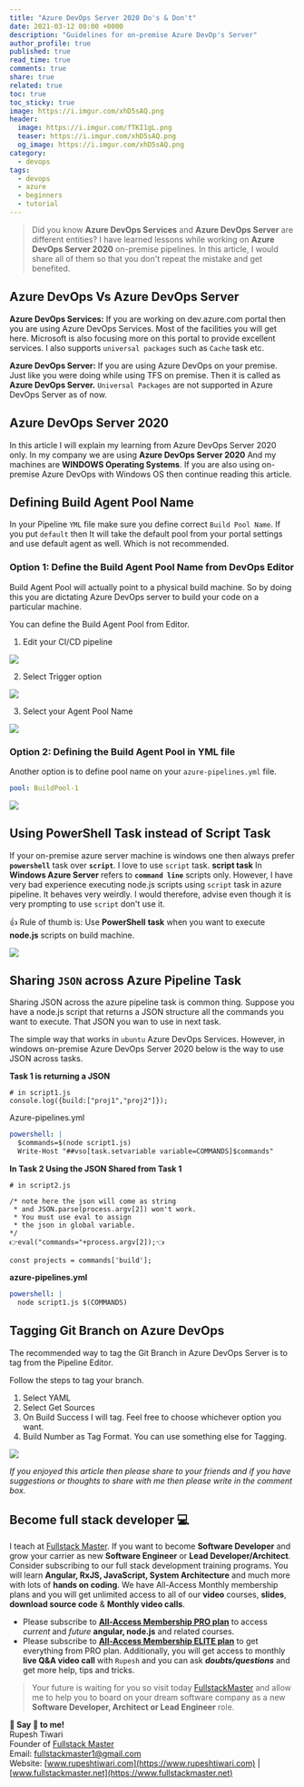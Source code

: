 ```yaml
---
title: "Azure DevOps Server 2020 Do's & Don't"
date: 2021-03-12 00:00 +0000
description: "Guidelines for on-premise Azure DevOp's Server"
author_profile: true
published: true
read_time: true
comments: true
share: true
related: true
toc: true
toc_sticky: true
image: https://i.imgur.com/xhD5sAQ.png
header:
  image: https://i.imgur.com/fTKI1gL.png
  teaser: https://i.imgur.com/xhD5sAQ.png
  og_image: https://i.imgur.com/xhD5sAQ.png
category:
  - devops
tags:
  - devops
  - azure
  - beginners
  - tutorial
---
```


> Did you know **Azure DevOps Services** and **Azure DevOps Server** are different entities? I have learned lessons while working on **Azure DevOps Server 2020** on-premise pipelines. In this article, I would share all of them so that you don't repeat the mistake and get benefited.

## Azure DevOps Vs Azure DevOps Server

**Azure DevOps Services:**
If you are working on dev.azure.com portal then you are using Azure DevOps Services. Most of the facilities you will get here. Microsoft is also focusing more on this portal to provide excellent services. I also supports `universal packages` such as `Cache` task etc.

**Azure DevOps Server:**
If you are using Azure DevOps on your premise. Just like you were doing while using TFS on premise. Then it is called as **Azure DevOps Server.** `Universal Packages` are not supported in Azure DevOps Server as of now.

## Azure DevOps Server 2020

In this article I will explain my learning from Azure DevOps Server 2020 only. In my company we are using **Azure DevOps Server 2020**
And my machines are **WINDOWS Operating Systems**. If you are also using on-premise Azure DevOps with Windows OS then continue reading this article.

## Defining Build Agent Pool Name

In your Pipeline `YML` file make sure you define correct `Build Pool Name`. If you put `default` then It will take the default pool from your portal settings and use default agent as well. Which is not recommended.

### Option 1: Define the Build Agent Pool Name from DevOps Editor

Build Agent Pool will actually point to a physical build machine. So by doing this you are dictating Azure DevOps server to build your code on a particular machine.

You can define the Build Agent Pool from Editor.

1. Edit your CI/CD pipeline

![](https://i.imgur.com/eAF7jnv.png)

2. Select Trigger option

![](https://i.imgur.com/7Cd5FQR.png)

3. Select your Agent Pool Name

![](https://i.imgur.com/Af0lT0T.png)

### Option 2: Defining the Build Agent Pool in YML file

Another option is to define pool name on your `azure-pipelines.yml` file.

```yml
pool: BuildPool-1
```

![](https://i.imgur.com/ZNKh8Im.png)

## Using PowerShell Task instead of Script Task

If your on-premise azure server machine is windows one then always prefer **`powershell`** task over **`script`**. I love to use `script` task. **script task** In **Windows Azure Server** refers to **`command line`** scripts only. However, I have very bad experience executing node.js scripts using `script` task in azure pipeline. It behaves very weirdly. I would therefore, advise even though it is very prompting to use `script` don't use it.

👍 Rule of thumb is: Use **PowerShell** **task** when you want to execute **node.js** scripts on build machine.

![](https://i.imgur.com/BGqlTRc.png)

## Sharing `JSON` across Azure Pipeline Task

Sharing JSON across the azure pipeline task is common thing. Suppose you have a node.js script that returns a JSON structure all the commands you want to execute. That JSON you wan to use in next task.

The simple way that works in `ubuntu` Azure DevOps Services. However, in windows on-premise Azure DevOps Server 2020 below is the way to use JSON across tasks.

**Task 1 is returning a JSON**

```javascript=
# in script1.js
console.log({build:["proj1","proj2"]});
```

Azure-pipelines.yml

```yaml
powershell: |
  $commands=$(node script1.js)
  Write-Host "##vso[task.setvariable variable=COMMANDS]$commands"
```

**In Task 2 Using the JSON Shared from Task 1**

```javascript=
# in script2.js

/* note here the json will come as string
 * and JSON.parse(process.argv[2]) won't work.
 * You must use eval to assign
 * the json in global variable.
*/
👉eval("commands="+process.argv[2]);👈

const projects = commands['build'];

```

**azure-pipelines.yml**

```yaml
powershell: |
  node script1.js $(COMMANDS)
```

## Tagging Git Branch on Azure DevOps

The recommended way to tag the Git Branch in Azure DevOps Server is to tag from the Pipeline Editor.

Follow the steps to tag your branch.

1. Select YAML
2. Select Get Sources
3. On Build Success I will tag. Feel free to choose whichever option you want.
4. Build Number as Tag Format. You can use something else for Tagging.

![](https://i.imgur.com/2iEVkYn.png)

_If you enjoyed this article then please share to your friends and if you have suggestions or thoughts to share with me then please write in the comment box._

## Become full stack developer 💻

I teach at [Fullstack Master](https://www.fullstackmaster.net). If you want to become **Software Developer** and grow your carrier as new **Software Engineer** or **Lead Developer/Architect**. Consider subscribing to our full stack development training programs. You will learn **Angular, RxJS, JavaScript, System Architecture** and much more with lots of **hands on coding**. We have All-Access Monthly membership plans and you will get unlimited access to all of our **video** courses, **slides**, **download source code** & **Monthly video calls**.

- Please subscribe to **[All-Access Membership PRO plan](https://www.fullstackmaster.net/pro)** to access _current_ and _future_ **angular, node.js** and related courses.
- Please subscribe to **[All-Access Membership ELITE plan](https://www.fullstackmaster.net/elite)** to get everything from PRO plan. Additionally, you will get access to monthly **live Q&A video call** with `Rupesh` and you can ask **_doubts/questions_** and get more help, tips and tricks.

> Your future is waiting for you so visit today [FullstackMaster](www.fullstackmaster.net) and allow me to help you to board on your dream software company as a new **Software Developer, Architect or Lead Engineer** role.

**💖 Say 👋 to me!**
<br>Rupesh Tiwari
<br>Founder of [Fullstack Master](https://www.fullstackmaster.net)
<br>Email: <a href="mailto:fullstackmaster1@gmail.com?subject=Hi">fullstackmaster1@gmail.com</a>
<br>Website: [www.rupeshtiwari.com](https://www.rupeshtiwari.com) | [www.fullstackmaster.net](https://www.fullstackmaster.net)
